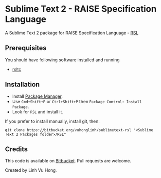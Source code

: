Sublime Text 2 - RAISE Specification Language
=============================================

A Sublime Text 2 package for RAISE Specification Language - [RSL][0]

## Prerequisites
You should have following software installed and running
 * [rsltc][3]

## Installation

 * Install [Package Manager][2].
 * Use `Cmd+Shift+P` or `Ctrl+Shift+P` then `Package Control: Install Package`.
 * Look for `RSL` and install it.

If you prefer to install manually, install git, then:

    git clone https://bitbucket.org/vuhonglinh/sublimetext-rsl "<Sublime Text 2 Packages folder>/RSL"
## Credits

This code is available on [Bitbucket][1]. Pull requests are welcome.

Created by Linh Vu Hong.

 [0]: http://en.wikipedia.org/wiki/RAISE 
 [1]: https://bitbucket.org/vuhonglinh/sublimetext-rsl
 [2]: http://wbond.net/sublime_packages/package_control
 [3]: http://www.iist.unu.edu/newrh/III/3/1/docs/rsltc/
